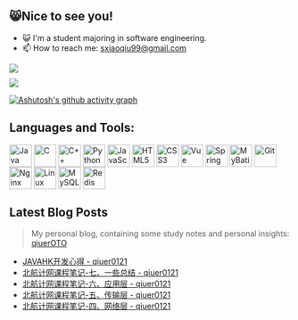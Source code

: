 ## 😸Nice to see you!

- 😺 I'm a student majoring in software engineering.
- 📫 How to reach me: [sxiaoqiu99@gmail.com](sxiaoqiu99@gmail.com)
  


<div style="margin-bottom: 10">
<img src="https://github-readme-streak-stats.herokuapp.com/?user=NekoGoow" align="center" />
</div>
<div style="margin-bottom: 10">
<img src="https://github-readme-stats.vercel.app/api?username=NekoGoow&hide_title=true&hide_border=true&show_icons=trueline_height=21"  align="center"/>
</div>

<!--
![](https://github-readme-stats.vercel.app/api/top-langs/?username=NekoGoow&langs_count=10&layout=compact&hide_border=true&t=1611019612033&hide=HTML,css,stylus,batchfile,EJS,PHP,Nix)
-->

[![Ashutosh's github activity graph](https://github-readme-activity-graph.vercel.app/graph?username=NekoGoow&theme=minimal)](https://github.com/ashutosh00710/github-readme-activity-graph)



## Languages and Tools: 
<div>
<img align="center" src="https://www.vectorlogo.zone/logos/java/java-icon.svg" height="40" width="40" title="Java" />
<img align="center" src="https://raw.githubusercontent.com/abranhe/programming-languages-logos/master/src/c/c.svg" height="40" width="40" title="C" />
<img align="center" src="https://raw.githubusercontent.com/abranhe/programming-languages-logos/master/src/cpp/cpp.svg" height="40" width="40" title="C++" />
<img align="center" src="https://www.vectorlogo.zone/logos/python/python-icon.svg" height="40" width="40" title="Python" />
<img align="center" src="https://raw.githubusercontent.com/abranhe/programming-languages-logos/master/src/javascript/javascript.svg" height="40" width="40" title="JavaScript" />
<img align="center" src="https://www.vectorlogo.zone/logos/w3_html5/w3_html5-icon.svg" height="40" width="40" title="HTML5" />
<img align="center" src="https://www.vectorlogo.zone/logos/w3_css/w3_css-icon.svg" height="40" width="40" title="CSS3" />

  <img align="center" src="https://www.vectorlogo.zone/logos/vuejs/vuejs-icon.svg" height="40" width="40" title="Vue" />
<img align="center" src="https://www.vectorlogo.zone/logos/springio/springio-icon.svg" height="40" width="40" title="SpringMVC, SpringBoot" />
<img align="center" src="https://raw.githubusercontent.com/mybatis/logo/978369e60c3e4f2e4319d57388beb71e7d0955e0/logo-bird-ninja.svg" height="40" width="40" title="MyBatis" />
<!--
<img align="center" src="https://www.vectorlogo.zone/logos/apache_kafka/apache_kafka-icon.svg" height="40" width="40" title="Kafka" />
-->

<img align="center" src="https://www.vectorlogo.zone/logos/git-scm/git-scm-icon.svg" height="40" width="40" title="Git" />
<img align="center" src="https://www.vectorlogo.zone/logos/nginx/nginx-icon.svg" height="40" width="40" title="Nginx" />
<img align="center" src="https://www.vectorlogo.zone/logos/linux/linux-icon.svg" height="40" width="40" title="Linux" />
<img align="center" src="https://www.vectorlogo.zone/logos/mysql/mysql-icon.svg" height="40" width="40" title="MySQL" />
<img align="center" src="https://www.vectorlogo.zone/logos/redis/redis-icon.svg" height="40" width="40" title="Redis" />

</div>

<!--
![Java](https://img.shields.io/badge/-Java-007396?style=flat-square&logo=coffeescript&logoColor=ffffff)
![C](https://img.shields.io/badge/-C-A8B9CC?style=flat-square&logo=c&logoColor=ffffff)
![C++](https://img.shields.io/badge/-C++-00599C?style=flat-square&logo=c%2B%2B&logoColor=ffffff)
![Python](https://img.shields.io/badge/-Python-3776AB?style=flat-square&logo=python&logoColor=ffffff)
![Vue.js](https://img.shields.io/badge/-Vue.js-4FC08D?style=flat-square&logo=Vue.js&logoColor=ffffff)
![JavaScript](https://img.shields.io/badge/JavaScript-F7DF1E?style=flat-square&logo=JavaScript&logoColor=ffffff)
![Docker](https://img.shields.io/badge/Docker-2496ED?style=flat-square&logo=docker&logoColor=ffffff)
![Git](https://img.shields.io/badge/-Git-f05032?style=flat-square&logo=git&logoColor=white)
-->


## Latest Blog Posts
> My personal blog, containing some study notes and personal insights: [qiuerOTO](https://www.cnblogs.com/qiuerOTO)
<!-- BLOG-POST-LIST:START -->
- [JAVAHK开发心得 - qiuer0121](https://www.cnblogs.com/qiuerOTO/p/18934565)
- [北航计网课程笔记-七、一些总结 - qiuer0121](https://www.cnblogs.com/qiuerOTO/p/18697597)
- [北航计网课程笔记-六、应用层 - qiuer0121](https://www.cnblogs.com/qiuerOTO/p/18697596)
- [北航计网课程笔记-五、传输层 - qiuer0121](https://www.cnblogs.com/qiuerOTO/p/18697594)
- [北航计网课程笔记-四、网络层 - qiuer0121](https://www.cnblogs.com/qiuerOTO/p/18697592)
<!-- BLOG-POST-LIST:END -->
